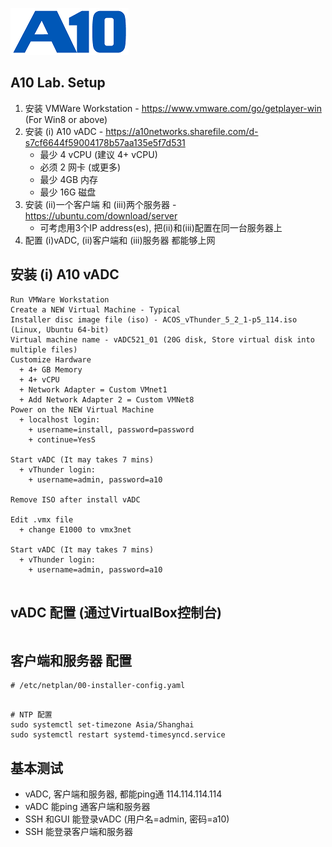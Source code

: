 ![](/Images/A10-NewLogos-Blue-NoReg-RGB-50.png)

## A10 Lab. Setup
1. 安装 VMWare Workstation - https://www.vmware.com/go/getplayer-win (For Win8 or above)
2. 安装 (i) A10 vADC - https://a10networks.sharefile.com/d-s7cf6644f59004178b57aa135e5f7d531
    + 最少 4 vCPU (建议 4+ vCPU)
    + 必须 2 网卡 (或更多)
    + 最少 4GB 内存
    + 最少 16G 磁盘
3. 安装 (ii)一个客户端 和 (iii)两个服务器 - https://ubuntu.com/download/server
    + 可考虑用3个IP address(es), 把(ii)和(iii)配置在同一台服务器上
4. 配置 (i)vADC, (ii)客户端和 (iii)服务器 都能够上网

## 安装 (i) A10 vADC
```
Run VMWare Workstation
Create a NEW Virtual Machine - Typical
Installer disc image file (iso) - ACOS_vThunder_5_2_1-p5_114.iso (Linux, Ubuntu 64-bit)
Virtual machine name - vADC521_01 (20G disk, Store virtual disk into multiple files)
Customize Hardware
  + 4+ GB Memory
  + 4+ vCPU
  + Network Adapter = Custom VMnet1
  + Add Network Adapter 2 = Custom VMNet8
Power on the NEW Virtual Machine
  + localhost login:
    + username=install, password=password
    + continue=YesS

Start vADC (It may takes 7 mins)
  + vThunder login:
    + username=admin, password=a10

Remove ISO after install vADC

Edit .vmx file
  + change E1000 to vmx3net

Start vADC (It may takes 7 mins)
  + vThunder login:
    + username=admin, password=a10


```


##


## vADC 配置 (通过VirtualBox控制台) 
```

```

## 客户端和服务器 配置
```
# /etc/netplan/00-installer-config.yaml


```

```
# NTP 配置
sudo systemctl set-timezone Asia/Shanghai
sudo systemctl restart systemd-timesyncd.service
```

## 基本测试
+ vADC, 客户端和服务器, 都能ping通 114.114.114.114 
+ vADC 能ping 通客户端和服务器
+ SSH 和GUI 能登录vADC (用户名=admin, 密码=a10)
+ SSH 能登录客户端和服务器